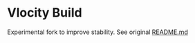 # Vlocity Build

Experimental fork to improve stability. See original [README.md](README.orginal.md)